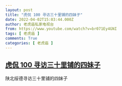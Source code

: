 ```yaml
---
layout: post
title: "虎侃 100 寻访三十里铺的四妹子"
date: 2022-04-02T15:03:44.000Z
author: 老虎庙私家电视台
from: https://www.youtube.com/watch?v=br071Ey4GNI
tags: [ 老虎庙 ]
comments: True
categories: [ 老虎庙 ]
---
```

<!--1648911824000-->
[虎侃 100 寻访三十里铺的四妹子](https://www.youtube.com/watch?v=br071Ey4GNI)
------

<div>
陕北绥德寻访三十里铺的四妹子
</div>
